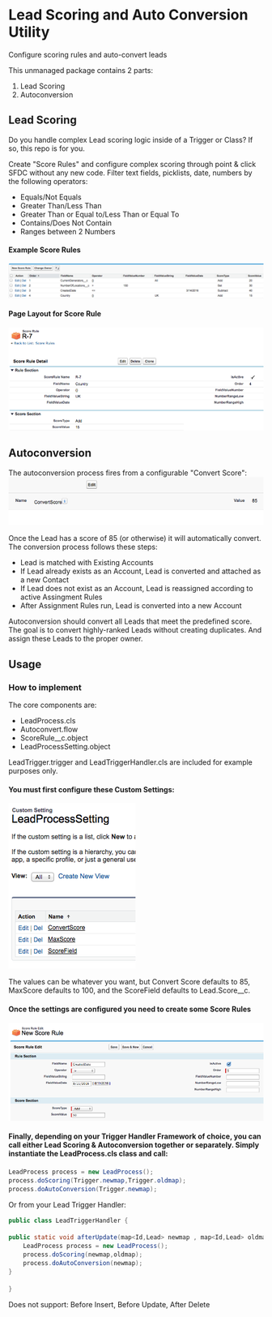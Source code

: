 # Lead Scoring and Auto Conversion Utility
Configure scoring rules and auto-convert leads

This unmanaged package contains 2 parts:

1. Lead Scoring
2. Autoconversion 

## Lead Scoring
Do you handle complex Lead scoring logic inside of a Trigger or Class? If so, this repo is for you. 

Create "Score Rules" and configure complex scoring through point & click SFDC without any new code.  Filter text fields, picklists, date, numbers by the following operators:
* Equals/Not Equals
* Greater Than/Less Than
* Greater Than or Equal to/Less Than or Equal To
* Contains/Does Not Contain
* Ranges between 2 Numbers

#### Example Score Rules
![alt text](https://github.com/mattparkerls/leadscoring-autoconversion/blob/master/images/rulelistview.png)
#### Page Layout for Score Rule
![alt text](https://github.com/mattparkerls/leadscoring-autoconversion/blob/master/images/ruledetail.png)

## Autoconversion
The autoconversion process fires from a configurable "Convert Score":
![alt text](https://github.com/mattparkerls/leadscoring-autoconversion/blob/master/images/convertscore.png)

Once the Lead has a score of 85 (or otherwise) it will automatically convert.  
The conversion process follows these steps:
* Lead is matched with Existing Accounts
* If Lead already exists as an Account, Lead is converted and attached as a new Contact
* If Lead does not exist as an Account, Lead is reassigned according to active Assingment Rules
* After Assignment Rules run, Lead is converted into a new Account 

Autoconversion should convert all Leads that meet the predefined score.  The goal is to convert highly-ranked Leads without creating duplicates. And assign these Leads to the proper owner.  

## Usage
### How to implement

The core components are:
* LeadProcess.cls
* Autoconvert.flow
* ScoreRule__c.object
* LeadProcessSetting.object

LeadTrigger.trigger and LeadTriggerHandler.cls are included for example purposes only. 

#### You must first configure these Custom Settings:

![alt text](https://github.com/mattparkerls/leadscoring-autoconversion/blob/master/images/settinglist.png)

The values can be whatever you want, but Convert Score defaults to 85, MaxScore defaults to 100, and the ScoreField defaults to Lead.Score__c.

#### Once the settings are configured you need to create some Score Rules
![alt text](https://github.com/mattparkerls/leadscoring-autoconversion/blob/master/images/newrule.png)

#### Finally, depending on your Trigger Handler Framework of choice, you can call either Lead Scoring & Autoconversion together or separately.  Simply instantiate the LeadProcess.cls class and call:
```java
LeadProcess process = new LeadProcess();
process.doScoring(Trigger.newmap,Trigger.oldmap);
process.doAutoConversion(Trigger.newmap);
```
Or from your Lead Trigger Handler:
```java
public class LeadTriggerHandler {

public static void afterUpdate(map<Id,Lead> newmap , map<Id,Lead> oldmap){
    LeadProcess process = new LeadProcess();
    process.doScoring(newmap,oldmap);
    process.doAutoConversion(newmap);
}

}
```

Does not support: Before Insert, Before Update, After Delete
